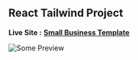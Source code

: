 ## React Tailwind Project

**Live Site :**
**[Small Business Template](https://mellow-kulfi-018b19.netlify.app)**

![Some Preview](ithub.com/mostlovedpotato/small_business_templ/assets/site.png)
